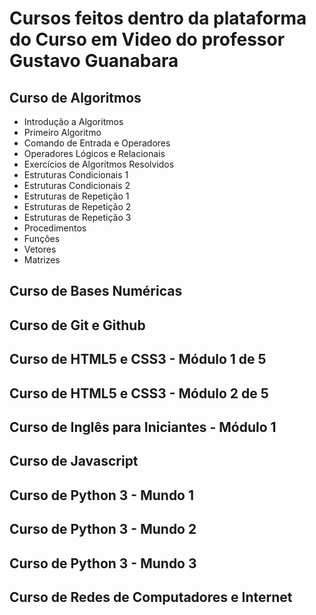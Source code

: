 # Cursos feitos dentro da plataforma do Curso em Video do professor Gustavo Guanabara
## Curso de Algoritmos
* Introdução a Algoritmos
* Primeiro Algoritmo
* Comando de Entrada e Operadores
* Operadores Lógicos e Relacionais
* Exercícios de Algoritmos Resolvidos
* Estruturas Condicionais 1
* Estruturas Condicionais 2
* Estruturas de Repetição 1
* Estruturas de Repetição 2
* Estruturas de Repetição 3
* Procedimentos
* Funções
* Vetores
* Matrizes


## Curso de Bases Numéricas

## Curso de Git e Github

## Curso de HTML5 e CSS3 - Módulo 1 de 5

## Curso de HTML5 e CSS3 - Módulo 2 de 5

## Curso de Inglês para Iniciantes - Módulo 1

## Curso de Javascript

## Curso de Python 3 - Mundo 1

## Curso de Python 3 - Mundo 2

## Curso de Python 3 - Mundo 3

## Curso de Redes de Computadores e Internet

